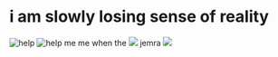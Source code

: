 # i am slowly losing sense of reality
![help](https://i1.sndcdn.com/artworks-Z7sBpMiqTeKKEOHz-lIo2sQ-t500x500.jpg)
![help me](https://i.ytimg.com/vi/B1TbmExYBzE/mqdefault.jpg)
me when the
![ ](https://media.tenor.com/ceXJoo401McAAAAM/cool-aneurysm.gif)
jemra
![ ](https://64.media.tumblr.com/da4ddedd80cf5cc1b65dd24853ca00ee/f952793be694250f-da/s540x810/ed222ffa28f2e6c541d40b6b6f9eb7d40cc87f9c.jpg)
